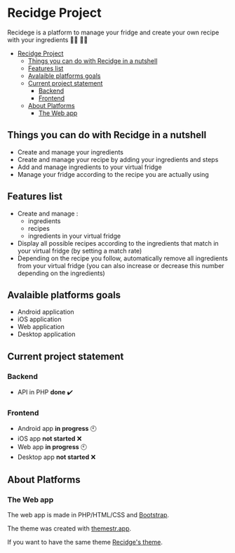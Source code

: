 # Recidge Project

Recidege is a platform to manage your fridge and create your own recipe with your ingredients :man_cook: :woman_cook:

- [Recidge Project](#recidge-project)
  - [Things you can do with Recidge in a nutshell](#things-you-can-do-with-recidge-in-a-nutshell)
  - [Features list](#features-list)
  - [Avalaible platforms goals](#avalaible-platforms-goals)
  - [Current project statement](#current-project-statement)
    - [Backend](#backend)
    - [Frontend](#frontend)
  - [About Platforms](#about-platforms)
    - [The Web app](#the-web-app)

## Things you can do with Recidge in a nutshell

- Create and manage your ingredients
- Create and manage your recipe by adding your ingredients and steps
- Add and manage ingredients to your virtual fridge
- Manage your fridge according to the recipe you are actually using

## Features list

- Create and manage :
  - ingredients
  - recipes
  - ingredients in your virtual fridge
- Display all possible recipes according to the ingredients that match in your virtual fridge (by setting a match rate)
- Depending on the recipe you follow, automatically remove all ingredients from your virtual fridge (you can also increase or decrease this number depending on the ingredients)

## Avalaible platforms goals

- Android application
- iOS application
- Web application
- Desktop application

## Current project statement

### Backend

- API in PHP **done** :heavy_check_mark:

### Frontend

- Android app **in progress** :clock10:
- iOS app **not started** :x:
- Web app **in progress** :clock10:
- Desktop app **not started** :x:

## About Platforms

### The Web app

The web app is made in PHP/HTML/CSS and [Bootstrap](https://getbootstrap.com/).

The theme was created with [themestr.app](https://themestr.app/).

If you want to have the same theme [Recidge's theme](https://themestr.app/theme?start=1&font=Nunito&palette=4&icons=fontawesome&border-width=3px&spacer=1rem&btn-border-radius=1.35rem&enable-gradients=false).
